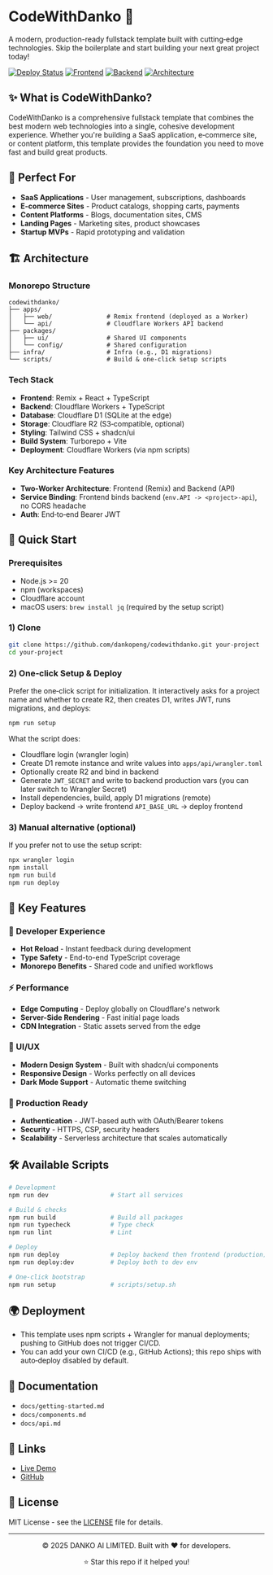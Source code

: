 # CodeWithDanko 🚀

A modern, production-ready fullstack template built with cutting‑edge technologies. Skip the boilerplate and start building your next great project today!

[![Deploy Status](https://img.shields.io/badge/Deploy-Success-brightgreen)](https://codewithdanko.tidepeng.workers.dev)
[![Frontend](https://img.shields.io/badge/Frontend-Remix-blue)](https://remix.run)
[![Backend](https://img.shields.io/badge/Backend-Cloudflare%20Workers-orange)](https://workers.cloudflare.com)
[![Architecture](https://img.shields.io/badge/Architecture-Monorepo-purple)](https://turbo.build)

## ✨ What is CodeWithDanko?

CodeWithDanko is a comprehensive fullstack template that combines the best modern web technologies into a single, cohesive development experience. Whether you're building a SaaS application, e‑commerce site, or content platform, this template provides the foundation you need to move fast and build great products.

## 🎯 Perfect For

- **SaaS Applications** - User management, subscriptions, dashboards
- **E-commerce Sites** - Product catalogs, shopping carts, payments
- **Content Platforms** - Blogs, documentation sites, CMS
- **Landing Pages** - Marketing sites, product showcases
- **Startup MVPs** - Rapid prototyping and validation

## 🏗️ Architecture

### Monorepo Structure
```
codewithdanko/
├── apps/
│   ├── web/               # Remix frontend (deployed as a Worker)
│   └── api/               # Cloudflare Workers API backend
├── packages/
│   ├── ui/                # Shared UI components
│   └── config/            # Shared configuration
├── infra/                 # Infra (e.g., D1 migrations)
└── scripts/               # Build & one‑click setup scripts
```

### Tech Stack
- **Frontend**: Remix + React + TypeScript
- **Backend**: Cloudflare Workers + TypeScript
- **Database**: Cloudflare D1 (SQLite at the edge)
- **Storage**: Cloudflare R2 (S3‑compatible, optional)
- **Styling**: Tailwind CSS + shadcn/ui
- **Build System**: Turborepo + Vite
- **Deployment**: Cloudflare Workers (via npm scripts)

### Key Architecture Features
- **Two‑Worker Architecture**: Frontend (Remix) and Backend (API)
- **Service Binding**: Frontend binds backend (`env.API -> <project>-api`), no CORS headache
- **Auth**: End‑to‑end Bearer JWT

## 🚀 Quick Start

### Prerequisites
- Node.js >= 20
- npm (workspaces)
- Cloudflare account
- macOS users: `brew install jq` (required by the setup script)

### 1) Clone
```bash
git clone https://github.com/dankopeng/codewithdanko.git your-project
cd your-project
```

### 2) One‑click Setup & Deploy
Prefer the one‑click script for initialization. It interactively asks for a project name and whether to create R2, then creates D1, writes JWT, runs migrations, and deploys:
```bash
npm run setup
```

What the script does:
- Cloudflare login (wrangler login)
- Create D1 remote instance and write values into `apps/api/wrangler.toml`
- Optionally create R2 and bind in backend
- Generate `JWT_SECRET` and write to backend production vars (you can later switch to Wrangler Secret)
- Install dependencies, build, apply D1 migrations (remote)
- Deploy backend → write frontend `API_BASE_URL` → deploy frontend

### 3) Manual alternative (optional)
If you prefer not to use the setup script:
```bash
npx wrangler login
npm install
npm run build
npm run deploy
```

## 🌟 Key Features

### 🔧 Developer Experience
- **Hot Reload** - Instant feedback during development
- **Type Safety** - End-to-end TypeScript coverage
- **Monorepo Benefits** - Shared code and unified workflows

### ⚡ Performance
- **Edge Computing** - Deploy globally on Cloudflare's network
- **Server-Side Rendering** - Fast initial page loads
- **CDN Integration** - Static assets served from the edge

### 🎨 UI/UX
- **Modern Design System** - Built with shadcn/ui components
- **Responsive Design** - Works perfectly on all devices
- **Dark Mode Support** - Automatic theme switching

### 🔐 Production Ready
- **Authentication** - JWT-based auth with OAuth/Bearer tokens
- **Security** - HTTPS, CSP, security headers
- **Scalability** - Serverless architecture that scales automatically

## 🛠️ Available Scripts

```bash
# Development
npm run dev                 # Start all services

# Build & checks
npm run build               # Build all packages
npm run typecheck           # Type check
npm run lint                # Lint

# Deploy
npm run deploy              # Deploy backend then frontend (production)
npm run deploy:dev          # Deploy both to dev env

# One‑click bootstrap
npm run setup               # scripts/setup.sh
```

## 🌍 Deployment

- This template uses npm scripts + Wrangler for manual deployments; pushing to GitHub does not trigger CI/CD.
- You can add your own CI/CD (e.g., GitHub Actions); this repo ships with auto‑deploy disabled by default.

## 📖 Documentation

- `docs/getting-started.md`
- `docs/components.md`
- `docs/api.md`

## 🔗 Links

- [Live Demo](https://codewithdanko.tidepeng.workers.dev)
- [GitHub](https://github.com/dankopeng/codewithdanko)

## 📄 License

MIT License - see the [LICENSE](LICENSE) file for details.

---

<div align="center">
  <p>© 2025 DANKO AI LIMITED. Built with ❤️ for developers.</p>
  <p>⭐ Star this repo if it helped you!</p>
</div>
